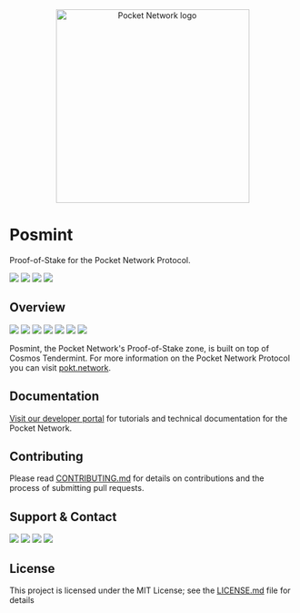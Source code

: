 
<div align="center">
  <a href="https://www.pokt.network">
    <img src="https://pokt.network/wp-content/uploads/2018/12/Logo-488x228-px.png" alt="Pocket Network logo" width="340"/>
  </a>
</div>

# Posmint

Proof-of-Stake for the Pocket Network Protocol.
<div>
  <a href="https://godoc.org/github.com/pokt-network/posmint"><img src="https://img.shields.io/badge/godoc-reference-blue.svg"/></a>
  <a href="https://goreportcard.com/report/github.com/pokt-network/posmint"><img src="https://goreportcard.com/badge/github.com/pokt-network/posmint"/></a>
  <a href="https://golang.org"><img  src="https://img.shields.io/badge/golang-v1.11-red.svg"/></a>
  <a href="https://github.com/tools/godep" ><img src="https://img.shields.io/badge/godep-dependency-71a3d9.svg"/></a>
</div>

## Overview
<div>
    <a  href="https://github.com/pokt-network/posmint/releases"><img src="https://img.shields.io/github/release-pre/pokt-network/posmint.svg"/></a>
    <a href="https://circleci.com/gh/pokt-network/posmint"><img src="https://circleci.com/gh/pokt-network/posmint.svg?style=svg"/></a>
    <a  href="https://github.com/pokt-network/posmint/pulse"><img src="https://img.shields.io/github/contributors/pokt-network/posmint.svg"/></a>
    <a href="https://opensource.org/licenses/MIT"><img src="https://img.shields.io/badge/License-MIT-blue.svg"/></a>
    <a href="https://github.com/pokt-network/posmint/pulse"><img src="https://img.shields.io/github/last-commit/pokt-network/posmint.svg"/></a>
    <a href="https://github.com/pokt-network/posmint/pulls"><img src="https://img.shields.io/github/issues-pr/pokt-network/posmint.svg"/></a>
    <a href="https://github.com/pokt-network/posmint/releases"><img src="https://img.shields.io/badge/platform-linux%20%7C%20windows%20%7C%20macos-pink.svg"/></a>
    <!--<a href="https://github.com/pokt-network/posmint/issues"><img src="https://img.shields.io/github/issues-closed/pokt-network/posmint.svg"/></a>-->
</div>

Posmint, the Pocket Network's Proof-of-Stake zone, is built on top of Cosmos Tendermint. For more information on the Pocket Network Protocol you can visit [pokt.network](https://pokt.network).

## Documentation

[Visit our developer portal](https://pocket-network.readme.io) for tutorials and technical documentation for the Pocket Network.

## Contributing

Please read [CONTRIBUTING.md](https://github.com/pokt-network/posmint/blob/master/README.md) for details on contributions and the process of submitting pull requests.

## Support & Contact

<div>
  <a  href="https://twitter.com/poktnetwork" ><img src="https://img.shields.io/twitter/url/http/shields.io.svg?style=social"></a>
  <a href="https://t.me/POKTnetwork"><img src="https://img.shields.io/badge/Telegram-blue.svg"></a>
  <a href="https://www.facebook.com/POKTnetwork" ><img src="https://img.shields.io/badge/Facebook-red.svg"></a>
  <a href="https://research.pokt.network"><img src="https://img.shields.io/discourse/https/research.pokt.network/posts.svg"></a>
</div>

## License

This project is licensed under the MIT License; see the [LICENSE.md](LICENSE.md) file for details
